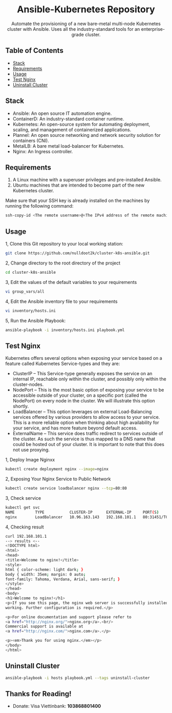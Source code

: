 # <center> Ansible-Kubernetes Repository </center>

<center>Automate the provisioning of a new bare-metal multi-node Kubernetes cluster with Ansible. Uses all the industry-standard tools for an enterprise-grade cluster.</center>

## Table of Contents

- [Stack](#stack) 
- [Requirements](#requirements) 
- [Usage](#usage) 
- [Test Nginx](#test-nginx) 
- [Uninstall Cluster](#uninstall-cluster) 

## Stack

- Ansible: An open source IT automation engine.
- ContainerD: An industry-standard container runtime.
- Kubernetes: An open-source system for automating deployment, scaling, and management of containerized applications.
- Plannel: An open source networking and network security solution for containers (CNI).
- MetalLB: A bare metal load-balancer for Kubernetes.
- Nginx: An Ingress controller.

## Requirements

1. A Linux machine with a superuser privileges and pre-installed Ansible.
2. Ubuntu machines that are intended to become part of the new Kubernetes cluster. 

Make sure that your SSH key is already installed on the machines by running the following command:

```sh
ssh-copy-id <The remote username>@<The IPv4 address of the remote machine>
```

## Usage

1, Clone this Git repository to your local working station:
```bash
git clone https://github.com/nulldoot2k/cluster-k8s-ansible.git
```
2, Change directory to the root directory of the project
```bash
cd cluster-k8s-ansible
```
3, Edit the values of the default variables to your requirements
```bash
vi group_vars/all
```
4, Edit the Ansible inventory file to your requirements
```bash
vi inventory/hosts.ini
```
5, Run the Ansible Playbook:
```bash
ansible-playbook -i inventory/hosts.ini playbook.yml
```

## Test Nginx

Kubernetes offers several options when exposing your service based on a feature called Kubernetes Service-types and they are:

- ClusterIP – This Service-type generally exposes the service on an internal IP, reachable only within the cluster, and possibly only within the cluster-nodes.
- NodePort – This is the most basic option of exposing your service to be accessible outside of your cluster, on a specific port (called the NodePort) on every node in the cluster. We will illustrate this option shortly.
- LoadBalancer – This option leverages on external Load-Balancing services offered by various providers to allow access to your service. This is a more reliable option when thinking about high availability for your service, and has more feature beyond default access.
- ExternalName – This service does traffic redirect to services outside of the cluster. As such the service is thus mapped to a DNS name that could be hosted out of your cluster. It is important to note that this does not use proxying.

1, Deploy Image Nginxx

```bash
kubectl create deployment nginx --image=nginx
```

2, Exposing Your Nginx Service to Public Network

```bash
kubectl create service loadbalancer nginx --tcp=80:80
```

3, Check service

```bash
kubectl get svc
NAME         TYPE           CLUSTER-IP      EXTERNAL-IP     PORT(S)        AGE
nginx        LoadBalancer   10.96.163.143   192.168.101.1   80:31451/TCP   106s
```

4, Checking result

```bash
curl 192.168.101.1
--> results <--
<!DOCTYPE html>
<html>
<head>
<title>Welcome to nginx!</title>
<style>
html { color-scheme: light dark; }
body { width: 35em; margin: 0 auto;
font-family: Tahoma, Verdana, Arial, sans-serif; }
</style>
</head>
<body>
<h1>Welcome to nginx!</h1>
<p>If you see this page, the nginx web server is successfully installed and
working. Further configuration is required.</p>

<p>For online documentation and support please refer to
<a href="http://nginx.org/">nginx.org</a>.<br/>
Commercial support is available at
<a href="http://nginx.com/">nginx.com</a>.</p>

<p><em>Thank you for using nginx.</em></p>
</body>
</html>
```

## Uninstall Cluster

```bash
ansible-playbook -i hosts playbook.yml --tags uninstall-cluster
```

## Thanks for Reading!
- Donate: Visa Viettinbank: **103868801400**
